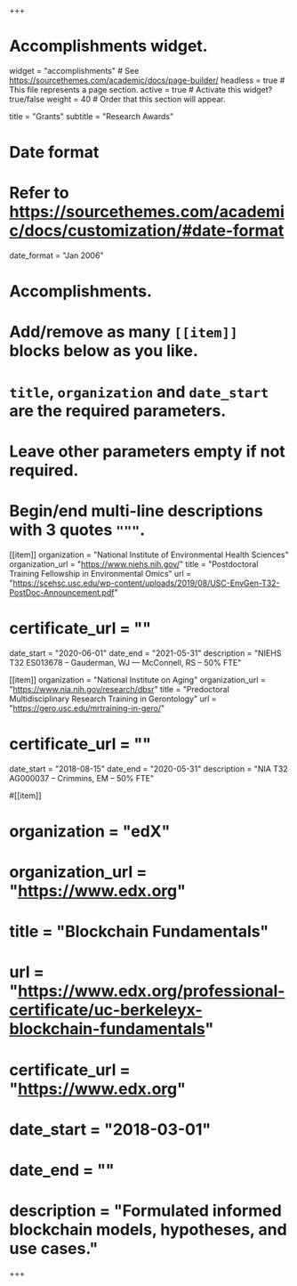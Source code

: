 +++
# Accomplishments widget.
widget = "accomplishments"  # See https://sourcethemes.com/academic/docs/page-builder/
headless = true  # This file represents a page section.
active = true  # Activate this widget? true/false
weight = 40  # Order that this section will appear.

title = "Grants"
subtitle = "Research Awards"

# Date format
#   Refer to https://sourcethemes.com/academic/docs/customization/#date-format
date_format = "Jan 2006"

# Accomplishments.
#   Add/remove as many `[[item]]` blocks below as you like.
#   `title`, `organization` and `date_start` are the required parameters.
#   Leave other parameters empty if not required.
#   Begin/end multi-line descriptions with 3 quotes `"""`.

[[item]]
  organization = "National Institute of Environmental Health Sciences"
  organization_url = "https://www.niehs.nih.gov/"
  title = "Postdoctoral Training Fellowship in Environmental Omics"
  url = "https://scehsc.usc.edu/wp-content/uploads/2019/08/USC-EnvGen-T32-PostDoc-Announcement.pdf"
#  certificate_url = ""
  date_start = "2020-06-01"
  date_end = "2021-05-31"
  description = "NIEHS T32 ES013678 – Gauderman, WJ — McConnell, RS – 50% FTE"
  
[[item]]
  organization = "National Institute on Aging"
  organization_url = "https://www.nia.nih.gov/research/dbsr"
  title = "Predoctoral Multidisciplinary Research Training in Gerontology"
  url = "https://gero.usc.edu/mrtraining-in-gero/"
#  certificate_url = ""
  date_start = "2018-08-15"
  date_end = "2020-05-31"
  description = "NIA T32 AG000037 – Crimmins, EM – 50% FTE"

#[[item]]
#  organization = "edX"
#  organization_url = "https://www.edx.org"
# title = "Blockchain Fundamentals"
#  url = "https://www.edx.org/professional-certificate/uc-berkeleyx-blockchain-fundamentals"
#  certificate_url = "https://www.edx.org"
#  date_start = "2018-03-01"
#  date_end = ""
#  description = "Formulated informed blockchain models, hypotheses, and use cases."
  

+++
